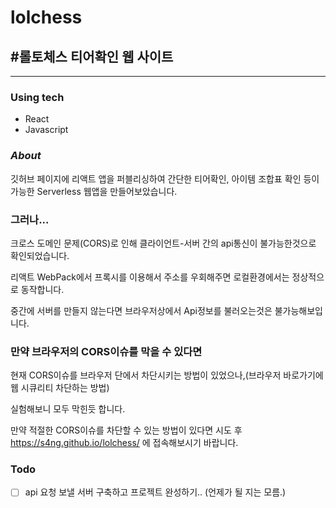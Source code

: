 # lolchess

## #롤토체스 티어확인 웹 사이트

---

### Using tech

- React
- Javascript

### *About*

깃허브 페이지에 리액트 앱을 퍼블리싱하여 간단한 티어확인, 아이템 조합표 확인 등이 가능한 Serverless 웹앱을 만들어보았습니다.

### 그러나...

크로스 도메인 문제(CORS)로 인해 클라이언트-서버 간의 api통신이 불가능한것으로 확인되었습니다.

리액트 WebPack에서 프록시를 이용해서 주소를 우회해주면 로컬환경에서는 정상적으로 동작합니다. 

중간에 서버를 만들지 않는다면 브라우저상에서 Api정보를 불러오는것은 불가능해보입니다.

### 만약 브라우저의 CORS이슈를 막을 수 있다면

현재 CORS이슈를 브라우저 단에서 차단시키는 방법이 있었으나,(브라우저 바로가기에 웹 시큐리티 차단하는 방법) 

실험해보니 모두 막힌듯 합니다.

만약 적절한 CORS이슈를 차단할 수 있는 방법이 있다면 시도 후 https://s4ng.github.io/lolchess/ 에 접속해보시기 바랍니다.


### Todo

- [ ] api 요청 보낼 서버 구축하고 프로젝트 완성하기..
(언제가 될 지는 모름.)
